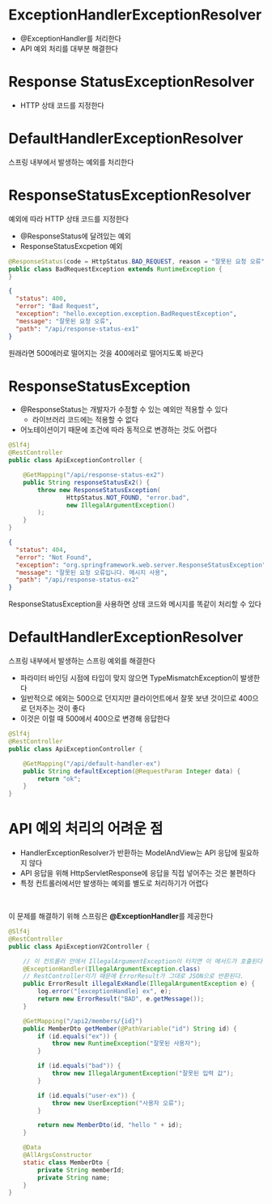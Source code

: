 # ExceptionHandlerExceptionResolver

* @ExceptionHandler를 처리한다
* API 예외 처리를 대부분 해결한다

# Response StatusExceptionResolver
* HTTP 상태 코드를 지정한다


# DefaultHandlerExceptionResolver
스프링 내부에서 발생하는 예외를 처리한다

# ResponseStatusExceptionResolver
예외에 따라 HTTP 상태 코드를 지정한다
* @ResponseStatus에 달려있는 예외
* ResponseStatusExcpetion 예외
```java
@ResponseStatus(code = HttpStatus.BAD_REQUEST, reason = "잘못된 요청 오류")
public class BadRequestException extends RuntimeException {
}
```
```json
{
  "status": 400,
  "error": "Bad Request",
  "exception": "hello.exception.exception.BadRequestException",
  "message": "잘못된 요청 오류",
  "path": "/api/response-status-ex1"
}
```
원래라면 500에러로 떨어지는 것을 400에러로 떨어지도록 바꾼다


# ResponseStatusException
* @ResponseStatus는 개발자가 수정할 수 있는 예외만 적용할 수 있다
  * 라이브러리 코드에는 적용할 수 없다
* 어노테이션이기 때문에 조건에 따라 동적으로 변경하는 것도 어렵다
```java
@Slf4j
@RestController
public class ApiExceptionController {

    @GetMapping("/api/response-status-ex2")
    public String responseStatusEx2() {
        throw new ResponseStatusException(
                HttpStatus.NOT_FOUND, "error.bad",
                new IllegalArgumentException()
        );
    }
}
```
```json
{
  "status": 404,
  "error": "Not Found",
  "exception": "org.springframework.web.server.ResponseStatusException",
  "message": "잘못된 요청 오류입니다. 메시지 사용",
  "path": "/api/response-status-ex2"
}
```
ResponseStatusException을 사용하면 상태 코드와 메시지를 똑같이 처리할 수 있다
# DefaultHandlerExceptionResolver
스프링 내부에서 발생하는 스프링 예외를 해결한다
* 파라미터 바인딩 시점에 타입이 맞지 않으면 TypeMismatchException이 발생한다
* 일반적으로 에외는 500으로 던지지만 클라이언트에서 잘못 보낸 것이므로 400으로 던저주는 것이 좋다
* 이것은 이럴 때 500에서 400으로 변경해 응답한다

```java
@Slf4j
@RestController
public class ApiExceptionController {

    @GetMapping("/api/default-handler-ex")
    public String defaultException(@RequestParam Integer data) {
        return "ok";
    }
}
```

# API 예외 처리의 어려운 점
* HandlerExceptionResolver가 반환하는 ModelAndView는 API 응답에 필요하지 않다
* API 응답을 위해 HttpServletResponse에 응답을 직접 넣어주는 것은 불편하다
* 특정 컨트롤러에서만 발생하는 예외를 별도로 처리하기가 어렵다

<br>

이 문제를 해결하기 위해 스프링은 **@ExceptionHandler**를 제공한다
```java
@Slf4j
@RestController
public class ApiExceptionV2Controller {

    // 이 컨트롤러 안에서 IllegalArgumentException이 터지면 이 메서드가 호출된다.
    @ExceptionHandler(IllegalArgumentException.class)
    // RestController이기 때문에 ErrorResult가 그대로 JSON으로 반환된다.
    public ErrorResult illegalExHandle(IllegalArgumentException e) {
        log.error("[exceptionHandle] ex", e);
        return new ErrorResult("BAD", e.getMessage());
    }

    @GetMapping("/api2/members/{id}")
    public MemberDto getMember(@PathVariable("id") String id) {
        if (id.equals("ex")) {
            throw new RuntimeException("잘못된 사용자");
        }

        if (id.equals("bad")) {
            throw new IllegalArgumentException("잘못된 입력 값");
        }

        if (id.equals("user-ex")) {
            throw new UserException("사용자 오류");
        }

        return new MemberDto(id, "hello " + id);
    }

    @Data
    @AllArgsConstructor
    static class MemberDto {
        private String memberId;
        private String name;
    }
}
```